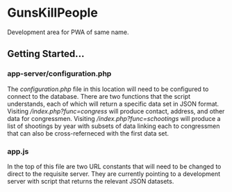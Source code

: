 # GunsKillPeople
Development area for PWA of same name.

## Getting Started...

### app-server/configuration.php
The *configuration.php* file in this location will need to be configured to connect to the database. There are two functions that the script understands, each of which will return a specific data set in JSON format.  Visiting */index.php?func=congress* will produce contact, address, and other data for congressmen.  Visiting */index.php?func=schootings* will produce a list of shootings by year with subsets of data linking each to congressmen that can also be cross-referneced with the first data set.

### app.js
In the top of this file are two URL constants that will need to be changed to direct to the requisite server. They are currently pointing to a development server with script that returns the relevant JSON datasets. 

